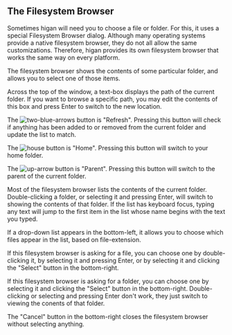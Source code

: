 The Filesystem Browser
----------------------

Sometimes higan will need you
to choose a file or folder.
For this, it uses a special Filesystem Browser dialog.
Although many operating systems provide a native filesystem browser,
they do not all allow the same customizations.
Therefore,
higan provides its own filesystem browser
that works the same way on every platform.

The filesystem browser shows the contents of some particular folder,
and allows you to select one of those items.

Across the top of the window,
a text-box displays the path of the current folder.
If you want to browse a specific path,
you may edit the contents of this box
and press Enter to switch to the new location.

The ![two-blue-arrows](refresh.png) button is "Refresh".
Pressing this button will check
if anything has been added to or removed from the current folder
and update the list to match.

The ![house](home.png) button is "Home".
Pressing this button will switch to your home folder.

The ![up-arrow](up.png) button is "Parent".
Pressing this button will
switch to the parent of the current folder.

Most of the filesystem browser lists the contents
of the current folder.
Double-clicking a folder,
or selecting it and pressing Enter,
will switch to showing the contents of that folder.
If the list has keyboard focus,
typing any text will jump to the first item in the list
whose name begins with the text you typed.

If a drop-down list appears in the bottom-left,
it allows you to choose which files appear in the list,
based on file-extension.

If this filesystem browser is asking for a file,
you can choose one
by double-clicking it,
by selecting it and pressing Enter,
or by selecting it and clicking the "Select" button in the bottom-right.

If this filesystem browser is asking for a folder,
you can choose one
by selecting it and clicking the "Select" button in the bottom-right.
Double-clicking
or selecting and pressing Enter don't work,
they just switch to viewing the conents of that folder.

The "Cancel" button in the bottom-right
closes the filesystem browser without selecting anything.
